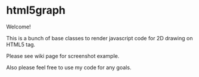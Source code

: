 # html5graph
Welcome!

This is a bunch of base classes to render javascript code for 2D drawing on HTML5 tag.

Please see wiki page for screenshot example.

Also please feel free to use my code for any goals.
